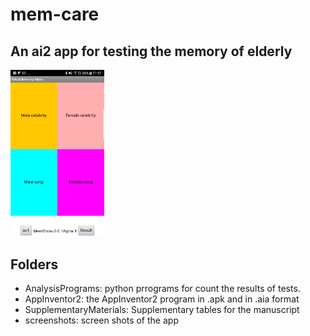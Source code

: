 # mem-care

## An ai2 app for testing the memory of elderly

<img src="https://github.com/htchu/mem-care/blob/master/Screenshots/screen0.png" width="150">

## Folders
* AnalysisPrograms: python prrograms for count the results of tests.
* AppInventor2: the AppInventor2 program in .apk and in .aia format
* SupplementaryMaterials: Supplementary tables for the manuscript
* screenshots: screen shots of the app
